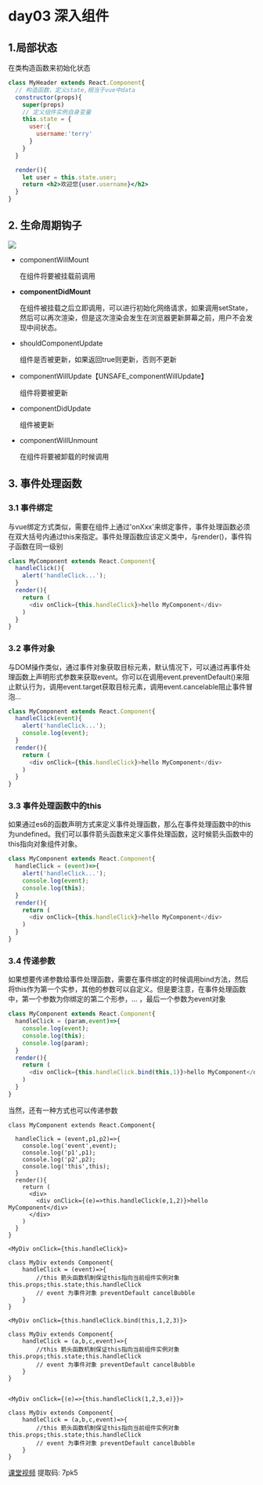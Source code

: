 # day03 深入组件

## 1.局部状态

在类构造函数来初始化状态

```jsx
class MyHeader extends React.Component{
  // 构造函数，定义state,相当于vue中data
  constructor(props){
    super(props)
    // 定义组件实例自身变量
    this.state = {
      user:{
        username:'terry'
      }
    }
  }

  render(){
    let user = this.state.user;
    return <h2>欢迎您{user.username}</h2>
  }
}
```



## 2. 生命周期钩子

![](https://raw.githubusercontent.com/pluslicy/react_demos/master/assets/images/react_lifecycle.png)

- componentWillMount

  在组件将要被挂载前调用

- **componentDidMount**

  在组件被挂载之后立即调用，可以进行初始化网络请求，如果调用setState，然后可以再次渲染，但是这次渲染会发生在浏览器更新屏幕之前，用户不会发现中间状态。

- shouldComponentUpdate

  组件是否被更新，如果返回true则更新，否则不更新

- componentWillUpdate【UNSAFE_componentWillUpdate】

  组件将要被更新

- componentDidUpdate

  组件被更新

- componentWillUnmount

  在组件将要被卸载的时候调用

## 3. 事件处理函数

### 3.1 事件绑定

与vue绑定方式类似，需要在组件上通过'onXxx'来绑定事件，事件处理函数必须在双大括号内通过this来指定。事件处理函数应该定义类中，与render()，事件钩子函数在同一级别

```javascript
class MyComponent extends React.Component{
  handleClick(){
    alert('handleClick...');
  }
  render(){
    return (
      <div onClick={this.handleClick}>hello MyComponent</div>
    )
  }
}
```

### 3.2 事件对象

与DOM操作类似，通过事件对象获取目标元素，默认情况下，可以通过再事件处理函数上声明形式参数来获取event。你可以在调用event.preventDefault()来阻止默认行为，调用event.target获取目标元素，调用event.cancelable阻止事件冒泡...

```javascript
class MyComponent extends React.Component{
  handleClick(event){
    alert('handleClick...');
    console.log(event);
  }
  render(){
    return (
      <div onClick={this.handleClick}>hello MyComponent</div>
    )
  }
}
```

### 3.3 事件处理函数中的this

如果通过es6的函数声明方式来定义事件处理函数，那么在事件处理函数中的this为undefined。我们可以事件箭头函数来定义事件处理函数，这时候箭头函数中的this指向对象组件对象。

```javascript
class MyComponent extends React.Component{
  handleClick = (event)=>{
    alert('handleClick...');
    console.log(event);
    console.log(this);
  }
  render(){
    return (
      <div onClick={this.handleClick}>hello MyComponent</div>
    )
  }
}
```



### 3.4 传递参数

如果想要传递参数给事件处理函数，需要在事件绑定的时候调用bind方法，然后将this作为第一个实参，其他的参数可以自定义。但是要注意，在事件处理函数中，第一个参数为你绑定的第二个形参，... ，最后一个参数为event对象

```javascript
class MyComponent extends React.Component{
  handleClick = (param,event)=>{
    console.log(event);
    console.log(this);
    console.log(param);
  }
  render(){
    return (
      <div onClick={this.handleClick.bind(this,1)}>hello MyComponent</div>
    )
  }
}
```

当然，还有一种方式也可以传递参数

```
class MyComponent extends React.Component{
  
  handleClick = (event,p1,p2)=>{
    console.log('event',event);
    console.log('p1',p1);
    console.log('p2',p2);
    console.log('this',this);
  }
  render(){
    return (
      <div>
        <div onClick={(e)=>this.handleClick(e,1,2)}>hello MyComponent</div>
      </div>
    )
  }
}

```

```
<MyDiv onClick={this.handleClick}>

class MyDiv extends Component{
    handleClick = (event)=>{
        //this 箭头函数机制保证this指向当前组件实例对象 this.props;this.state;this.handleClick
        // event 为事件对象 preventDefault cancelBubble 
    }
}

<MyDiv onClick={this.handleClick.bind(this,1,2,3)}>

class MyDiv extends Component{
    handleClick = (a,b,c,event)=>{
        //this 箭头函数机制保证this指向当前组件实例对象 this.props;this.state;this.handleClick
        // event 为事件对象 preventDefault cancelBubble 
    }
}


<MyDiv onClick={(e)=>{this.handleClick(1,2,3,e)}}>

class MyDiv extends Component{
    handleClick = (a,b,c,event)=>{
        //this 箭头函数机制保证this指向当前组件实例对象 this.props;this.state;this.handleClick
        // event 为事件对象 preventDefault cancelBubble 
    }
}

```

[课堂视频](https://pan.baidu.com/s/1oLUJ-CPSgNYx0NTfgzvKdA) 提取码: 7pk5



















